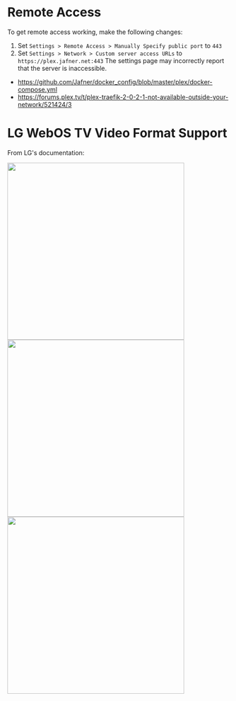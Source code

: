 # Remote Access
To get remote access working, make the following changes:
1. Set `Settings > Remote Access > Manually Specify public port` to `443`
2. Set `Settings > Network > Custom server access URLs` to `https://plex.jafner.net:443`
The settings page may incorrectly report that the server is inaccessible. 

- https://github.com/Jafner/docker_config/blob/master/plex/docker-compose.yml
- https://forums.plex.tv/t/plex-traefik-2-0-2-1-not-available-outside-your-network/521424/3

# LG WebOS TV Video Format Support 
From LG's documentation:

<img src=docs/img/lg_webos_playing_video_files.png width="400">
<img src=docs/img/lg_webos_video_codec.png width="400">
<img src=docs/img/lg_webos_video_playback_supporting_file.png width="400">